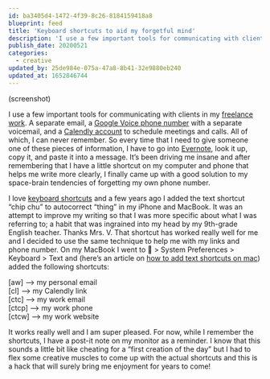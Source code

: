 ```yaml
---
id: ba3405d4-1472-4f39-8c26-8184159418a8
blueprint: feed
title: 'Keyboard shortcuts to aid my forgetful mind'
description: 'I use a few important tools for communicating with clients in my freelance work. All of which, I can never remember.'
publish_date: 20200521
categories:
  - creative
updated_by: 25de984e-075a-47a8-8b41-32e9880eb240
updated_at: 1652846744
---
```

(screenshot)

I use a few important tools for communicating with clients in my [freelance work](https://cottontailcreative.com/?utm_source=signature&utm_medium=email&utm_campaign=CTC_communication). A separate email, a [Google Voice phone number](https://voice.google.com/) with a separate voicemail, and a [Calendly account](https://calendly.com/) to schedule meetings and calls. All of which, I can never remember. So every time that I need to give someone one of these pieces of information, I have to go into [Evernote](https://evernote.com/), look it up, copy it, and paste it into a message. It’s been driving me insane and after remembering that I have a little shortcut on my computer and phone that helps me write more clearly, I finally came up with a good solution to my space-brain tendencies of forgetting my own phone number.

I love [keyboard shortcuts](https://support.apple.com/en-us/HT201236) and a few years ago I added the text shortcut “chip chu” to autocorrect “thing” in my iPhone and MacBook. It was an attempt to improve my writing so that I was more specific about what I was referring to; a habit that was ingrained into my head by my 9th-grade English teacher. Thanks Mrs. V. That shortcut has worked really well for me and I decided to use the same technique to help me with my links and phone number. On my MacBook I went to  > System Preferences > Keyboard > Text and (here’s an article on [how to add text shortcuts on mac](https://www.techradar.com/how-to/computing/apple/how-to-use-text-shortcuts-on-mac-1308652)) added the following shortcuts:

\[aw\] –> my personal email <br>
\[cl\] –> my Calendly link <br>
\[ctc\] –> my work email <br>
\[ctcp\] –> my work phone <br>
\[ctcw\] –> my work website

It works really well and I am super pleased. For now, while I remember the shortcuts, I have a post-it note on my monitor as a reminder. I know that this sounds a little bit like cheating for a “first creation of the day” but I had to flex some creative muscles to come up with the actual shortcuts and this is a hack that will surely bring me enjoyment for years to come!
